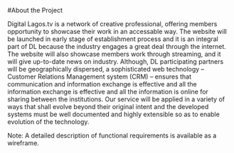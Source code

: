 #About the Project

Digital Lagos.tv is a network of creative professional, offering members opportunity to showcase their work in an accessable way. 
The website will be launched in early stage of establishment process and it is an integral part of DL because the industry engages a great deal through the internet. 
The website will also showcase members work through streaming, and it will give up-to-date news on industry. Although, DL participating partners will be geographically dispersed, a sophisticated web technology – Customer Relations Management system (CRM) – ensures that communication and information exchange is effective and all the information exchange is effective and all the information is online for sharing between the institutions.
Our service will be applied in a variety of ways that shall evolve beyond their original intent and the developed systems must be well documented and highly extensible so as to enable evolution of the technology.

Note: A detailed description of functional requirements is available as a wireframe. 


